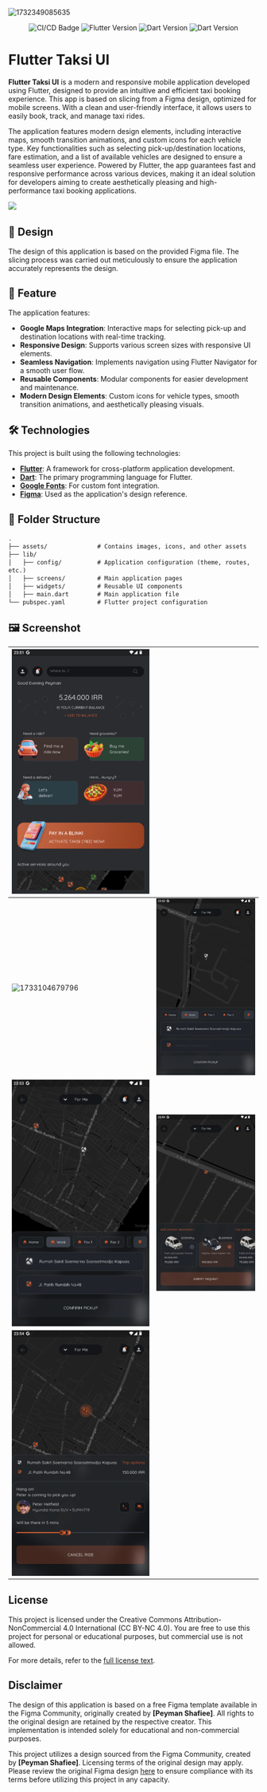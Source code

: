 ![1732349085635](image/README/Thumbnail.png)

<p align="center">
    <img src="https://github.com/sh4dowByte/flutter_ui_taksi/actions/workflows/main.yaml/badge.svg?branch=release" alt="CI/CD Badge" style="max-width: 100%;">
    <img src="https://badgen.net/badge/Flutter/3.19.3/blue" alt="Flutter Version" style="max-width: 100%;">
    <img src="https://badgen.net/badge/Dart/3.3.1/blue" alt="Dart Version" style="max-width: 100%;">
    <img src="https://img.shields.io/badge/License-CC%20BY--NC%204.0-lightgrey.svg" alt="Dart Version" style="max-width: 100%;">
    
</p>


# Flutter Taksi UI

**Flutter Taksi UI** is a modern and responsive mobile application developed using Flutter, designed to provide an intuitive and efficient taxi booking experience. This app is based on slicing from a Figma design, optimized for mobile screens. With a clean and user-friendly interface, it allows users to easily book, track, and manage taxi rides.

The application features modern design elements, including interactive maps, smooth transition animations, and custom icons for each vehicle type. Key functionalities such as selecting pick-up/destination locations, fare estimation, and a list of available vehicles are designed to ensure a seamless user experience. Powered by Flutter, the app guarantees fast and responsive performance across various devices, making it an ideal solution for developers aiming to create aesthetically pleasing and high-performance taxi booking applications.

<a href="https://github.com/sh4dowByte/flutter_ui_taksi/releases/download/v1.0.0%2B1-1/app-release.apk">
    <img src="https://playerzon.com/asset/download.png" width="200" data-canonical-src="https://playerzon.com/asset/download.png" style="max-width: 100%;">
</a>

## 🎨 Design

The design of this application is based on the provided Figma file. The slicing process was carried out meticulously to ensure the application accurately represents the design.

## 🚀 Feature

The application features:

- **Google Maps Integration**: Interactive maps for selecting pick-up and destination locations with real-time tracking.
- **Responsive Design**: Supports various screen sizes with responsive UI elements.
- **Seamless Navigation**: Implements navigation using Flutter Navigator for a smooth user flow.
- **Reusable Components**: Modular components for easier development and maintenance.
- **Modern Design Elements**: Custom icons for vehicle types, smooth transition animations, and aesthetically pleasing visuals.

## 🛠️ Technologies

This project is built using the following technologies:

- **[Flutter](https://flutter.dev/)**: A framework for cross-platform application development.
- **[Dart](https://dart.dev/)**: The primary programming language for Flutter.
- **[Google Fonts](https://fonts.google.com/)**: For custom font integration.
- **[Figma](https://www.figma.com/)**: Used as the application's design reference.

## 📂 Folder Structure

```plaintext
.
├── assets/              # Contains images, icons, and other assets  
├── lib/  
│   ├── config/          # Application configuration (theme, routes, etc.)  
│   ├── screens/         # Main application pages  
│   ├── widgets/         # Reusable UI components  
│   ├── main.dart        # Main application file  
└── pubspec.yaml         # Flutter project configuration  
```

## 🖼️ Screenshot

| ![1733104646007](image/README/1733104646007.png)                                                                                                |                                                |
| --------------------------------------------------------------------------------------------------------------------------------------------- | ---------------------------------------------- |
| ![1733104679796](https://file+.vscode-resource.vscode-cdn.net/Users/ahmadjuhdi/Flutter/Project/flutter_ui_taksi/image/README/1733104679796.png) | ![1733104729341](image/README/1733104729341.png) |
| ![1733104764204](image/README/1733104764204.png)                                                                                                | ![1733104803940](image/README/1733104803940.png) |
| ![1733104849994](image/README/1733104849994.png)                                                                                                |                                                |

## License

This project is licensed under the Creative Commons Attribution-NonCommercial 4.0 International (CC BY-NC 4.0).
You are free to use this project for personal or educational purposes, but commercial use is not allowed.

For more details, refer to the [full license text](LICENSE).

## Disclaimer

The design of this application is based on a free Figma template available in the Figma Community, originally created by **[Peyman Shafiee]**. All rights to the original design are retained by the respective creator. This implementation is intended solely for educational and non-commercial purposes.

This project utilizes a design sourced from the Figma Community, created by **[Peyman Shafiee]**. Licensing terms of the original design may apply. Please review the original Figma design [here](https://www.figma.com/community/file/1356907148776412863) to ensure compliance with its terms before utilizing this project in any capacity.

